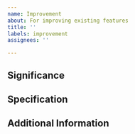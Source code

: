 ```yaml
---
name: Improvement
about: For improving existing features
title: ''
labels: improvement
assignees: ''

---
```


## Significance
<put a description on why an existing feature is not enough or why it has to be improved>

## Specification
<put details on what you want to happen>

## Additional Information
<put more context if needed>
